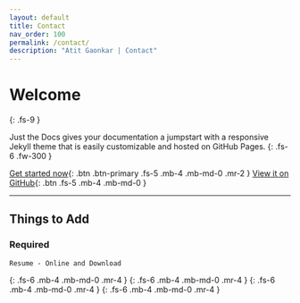 ```yaml
---
layout: default
title: Contact
nav_order: 100
permalink: /contact/
description: "Atit Gaonkar | Contact"
---
```


# Welcome
{: .fs-9 }

Just the Docs gives your documentation a jumpstart with a responsive Jekyll theme that is easily customizable and hosted on GitHub Pages.
{: .fs-6 .fw-300 }

[Get started now](#getting-started){: .btn .btn-primary .fs-5 .mb-4 .mb-md-0 .mr-2 } [View it on GitHub](){: .btn .fs-5 .mb-4 .mb-md-0 }



---

## Things to Add

### Required

```
Resume - Online and Download
```

<script src="https://kit.fontawesome.com/a773360a89.js" crossorigin="anonymous"></script>

<a href="mailto:atit.sgaonkar@gmail.com" class="fas fa-envelope" target="_blank"></a>{: .fs-6 .mb-4 .mb-md-0 .mr-4 }
<a href="https://www.linkedin.com/in/atit-gaonkar/" class="fab fa-linkedin" target="_blank" style=""></a>{: .fs-6 .mb-4 .mb-md-0 .mr-4 }
<a href="https://github.com/asgaonkar" class="fab fa-github" target="_blank"></a>{: .fs-6 .mb-4 .mb-md-0 .mr-4 }
<a href="https://www.instagram.com/atit.sgaonkar/" class="fab fa-instagram" target="_blank"></a>{: .fs-6 .mb-4 .mb-md-0 .mr-4 }

